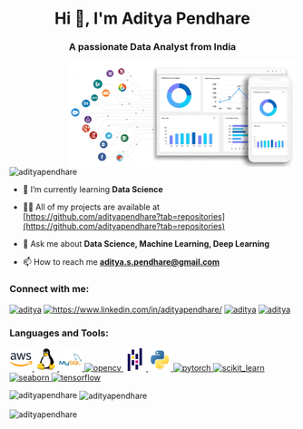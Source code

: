 <h1 align="center">Hi 👋, I'm Aditya Pendhare</h1>
<h3 align="center">A passionate Data Analyst from India</h3>

<img align="right" alt="coding" width="400" src="https://raw.githubusercontent.com/adityapendhare/adityapendhare/refs/heads/main/daonline.webp">

<p align="left"> <img src="https://komarev.com/ghpvc/?username=adityapendhare&label=Profile%20views&color=0e75b6&style=flat" alt="adityapendhare" /> </p>

- 🌱 I’m currently learning **Data Science**

- 👨‍💻 All of my projects are available at [https://github.com/adityapendhare?tab=repositories](https://github.com/adityapendhare?tab=repositories)

- 💬 Ask me about **Data Science, Machine Learning, Deep Learning**

- 📫 How to reach me **aditya.s.pendhare@gmail.com**

<h3 align="left">Connect with me:</h3>
<p align="left">
<a href="https://twitter.com/aditya" target="blank"><img align="center" src="https://raw.githubusercontent.com/rahuldkjain/github-profile-readme-generator/master/src/images/icons/Social/twitter.svg" alt="aditya" height="30" width="40" /></a>
<a href="https://linkedin.com/in/https://www.linkedin.com/in/adityapendhare/" target="blank"><img align="center" src="https://raw.githubusercontent.com/rahuldkjain/github-profile-readme-generator/master/src/images/icons/Social/linked-in-alt.svg" alt="https://www.linkedin.com/in/adityapendhare/" height="30" width="40" /></a>
<a href="https://fb.com/aditya" target="blank"><img align="center" src="https://raw.githubusercontent.com/rahuldkjain/github-profile-readme-generator/master/src/images/icons/Social/facebook.svg" alt="aditya" height="30" width="40" /></a>
<a href="https://instagram.com/aditya" target="blank"><img align="center" src="https://raw.githubusercontent.com/rahuldkjain/github-profile-readme-generator/master/src/images/icons/Social/instagram.svg" alt="aditya" height="30" width="40" /></a>
</p>

<h3 align="left">Languages and Tools:</h3>
<p align="left"> <a href="https://aws.amazon.com" target="_blank" rel="noreferrer"> <img src="https://raw.githubusercontent.com/devicons/devicon/master/icons/amazonwebservices/amazonwebservices-original-wordmark.svg" alt="aws" width="40" height="40"/> </a> <a href="https://www.linux.org/" target="_blank" rel="noreferrer"> <img src="https://raw.githubusercontent.com/devicons/devicon/master/icons/linux/linux-original.svg" alt="linux" width="40" height="40"/> </a> <a href="https://www.mysql.com/" target="_blank" rel="noreferrer"> <img src="https://raw.githubusercontent.com/devicons/devicon/master/icons/mysql/mysql-original-wordmark.svg" alt="mysql" width="40" height="40"/> </a> <a href="https://opencv.org/" target="_blank" rel="noreferrer"> <img src="https://www.vectorlogo.zone/logos/opencv/opencv-icon.svg" alt="opencv" width="40" height="40"/> </a> <a href="https://pandas.pydata.org/" target="_blank" rel="noreferrer"> <img src="https://raw.githubusercontent.com/devicons/devicon/2ae2a900d2f041da66e950e4d48052658d850630/icons/pandas/pandas-original.svg" alt="pandas" width="40" height="40"/> </a> <a href="https://www.python.org" target="_blank" rel="noreferrer"> <img src="https://raw.githubusercontent.com/devicons/devicon/master/icons/python/python-original.svg" alt="python" width="40" height="40"/> </a> <a href="https://pytorch.org/" target="_blank" rel="noreferrer"> <img src="https://www.vectorlogo.zone/logos/pytorch/pytorch-icon.svg" alt="pytorch" width="40" height="40"/> </a> <a href="https://scikit-learn.org/" target="_blank" rel="noreferrer"> <img src="https://upload.wikimedia.org/wikipedia/commons/0/05/Scikit_learn_logo_small.svg" alt="scikit_learn" width="40" height="40"/> </a> <a href="https://seaborn.pydata.org/" target="_blank" rel="noreferrer"> <img src="https://seaborn.pydata.org/_images/logo-mark-lightbg.svg" alt="seaborn" width="40" height="40"/> </a> <a href="https://www.tensorflow.org" target="_blank" rel="noreferrer"> <img src="https://www.vectorlogo.zone/logos/tensorflow/tensorflow-icon.svg" alt="tensorflow" width="40" height="40"/> </a> </p>

<p><img align="left" src="https://github-readme-stats.vercel.app/api/top-langs?username=adityapendhare&show_icons=true&locale=en&layout=compact" alt="adityapendhare" /></p>

<p>&nbsp;<img align="center" src="https://github-readme-stats.vercel.app/api?username=adityapendhare&show_icons=true&locale=en" alt="adityapendhare" /></p>

<p><img align="center" src="https://github-readme-streak-stats.herokuapp.com/?user=adityapendhare&" alt="adityapendhare" /></p>
